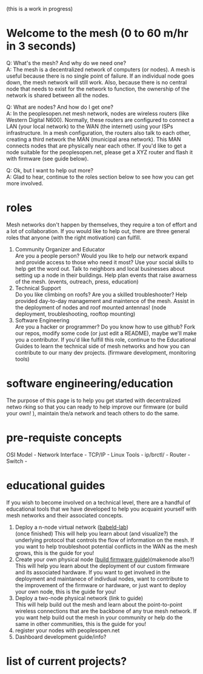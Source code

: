 (this is a work in progress)  

# Welcome to the mesh (0 to 60 m/hr in 3 seconds)  
Q: What's the mesh? And why do we need one?  
A: The mesh is a decentralized network of computers (or nodes). A mesh is useful because there is no single point of failure. If an individual node goes down, the mesh network will still work. Also, because there is no central node that needs to exist for the network to function, the ownership of the network is shared between all the nodes.

Q: What are nodes? And how do I get one?  
A:  In the peoplesopen.net mesh network, nodes are wireless routers (like Western Digital N600). Normally, these routers are configured to connect a LAN (your local network) to the WAN (the internet) using your ISPs infrastructure. In a mesh configuration, the routers also talk to each other, creating a third network the MAN (municipal area network). This MAN connects nodes that are physically near each other. If you'd like to get a node suitable for the peoplesopen.net, please get a XYZ router and flash it with firmware (see guide below).

Q: Ok, but I want to help out more?  
A: Glad to hear, continue to the roles section below to see how you can get more involved.   

# roles  
Mesh networks don't happen by themselves, they require a ton of effort and a lot of collaboration. If you would like to help out, there are three general roles that anyone (with the right motivation) can fulfill.  
 1. Community Organizer and Educator  
      Are you a people person? Would you like to help our network expand and provide access to those who need it most? Use your social skills to help get the word out. Talk to neighbors and local businesses about setting up a node in their buildings. Help plan events that raise awarness of the mesh. (events, outreach, press, education)  
 2. Technical Support   
      Do you like climbing on roofs? Are you a skilled troubleshooter? Help provided day-to-day management and maintence of the mesh. Assist in the deployment of nodes and roof mounted antennas! (node deployment, troubleshooting, rooftop mounting)  
 3. Software Engineering   
      Are you a hacker or programmer? Do you know how to use github? Fork our repos, modify some code (or just edit a README), maybe we'll make you a contributor. If you'd like fulfill this role, continue to the Educational Guides to learn the technical side of mesh networks and how you can contribute to our many dev projects. (firmware development, monitoring tools)  
 
# software engineering/education  
 
The purpose of this page is to help you get started with decentralized netwo    rking so that you can ready to help improve our firmware (or build your own!    ), maintain the/a network and teach others to do the same.
 
# pre-requiste concepts

OSI Model -
Network Interface - 
TCP/IP -
Linux Tools - ip/brctl/ -
Router -
Switch -
 
# educational guides  
If you wish to become involved on a technical level, there are a handful of educational tools that we have developed to help you acquaint yourself with mesh networks and their associated concepts.  
   
 1. Deploy a n-node virtual network ([babeld-lab](https://github.com/sudomesh/babeld-lab))  
(once finished) This will help you learn about (and visualize?) the underlying protocol that controls the flow of information on the mesh. If you want to help troubleshoot potential conflicts in the WAN as the mesh grows, this is the guide for you!  
 2. Create your own physical node ([build firmware guide](https://github.com/sudomesh/sudowrt-firmware))(makenode also?)  
This will help you learn about the deployment of our custom firmware and its associated hardware. If you want to get involved in the deployment and maintanece of indivdual nodes, want to contribute to the improvement of the firmware or hardware, or just want to deploy your own node, this is the guide for you!  
 3. Deploy a two-node physical network (link to guide)  
This will help build out the mesh and learn about the point-to-point wireless connections that are the backbone of any true mesh network. If you want help build out the mesh in your community or help do the same in other communities, this is the guide for you!  
 4. register your nodes with peoplesopen.net  
 5. Dashboard development guide/info?  
 
# list of current projects?  
  



